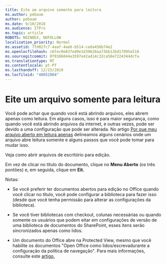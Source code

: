 ```yaml
---
title: Eite um arquivo somente para leitura
ms.author: pebaum
author: pebaum
ms.date: 9/10/2018
ms.audience: ITPro
ms.topic: article
ROBOTS: NOINDEX, NOFOLLOW
localization_priority: Normal
ms.assetid: 7fd02fc7-4aaf-4ae6-b514-ceda456b74e2
ms.openlocfilehash: c6fec0e837ed9e1d39620aa73bb12bd17095e518
ms.sourcegitcommit: 0f0186044a3597e42ad14c32ca58e7224344dcfa
ms.translationtype: MT
ms.contentlocale: pt-PT
ms.lasthandoff: 12/15/2019
ms.locfileid: "40052804"
---
```

# <a name="edit-a-read-only-file"></a>Eite um arquivo somente para leitura

Você pode achar que quando você está abrindo arquivos, eles abrem apenas como leitura. Em alguns casos, isso é para maior segurança, como quando você está abrindo arquivos da internet, e outras vezes, pode ser devido a uma configuração que pode ser alterada. No artigo [Por que meu arquivo aberto em leitura apenas](https://support.office.com/article/Why-did-my-file-open-read-only-3ab4b792-da50-4b38-8628-14c64e1f1d15) delineamos alguns cenários onde um arquivo abre leitura somente e alguns passos que você pode tomar para mudar isso.

Veja como abrir arquivos de escritório para edição.

Em vez de clicar no título do documento, clique no **Menu Aberto** (os três pontões) e, em seguida, clique em **Eit.**

Notas:

- Se você preferir ter documentos abertos para edição no Office quando você clicar no título, você pode configurar a biblioteca para fazer isso (desde que você tenha permissão para alterar as configurações da biblioteca).

- Se você tiver bibliotecas com checkout, colunas necessárias ou quando somente os usuários que podem eitar em configurações de versão de uma biblioteca de documentos do SharePoint, esses itens serão sincronizados apenas como lidos.

- Um documento do Office abre na Protected View, mesmo que você habilite os documentos "Open Office como lidos/escrevadurante a configuração da política de navegação". Para mais informações, consulte este [artigo.](https://support.microsoft.com/help/983047/an-office-document-opens-in-protected-view-even-though-you-enable-the)

